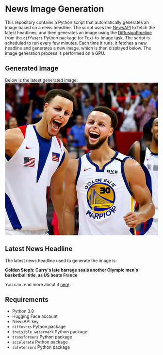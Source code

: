 # News Image Generation
This repository contains a Python script that automatically generates an image based on a news headline. The script uses the [NewsAPI](https://newsapi.org/) to fetch the latest headlines, and then generates an image using the [DiffusionPipeline](https://github.com/huggingface/diffusers) from the `diffusers` Python package for Text-to-Image task.
The script is scheduled to run every few minutes. Each time it runs, it fetches a new headline and generates a new image, which is then displayed below. The image generation process is performed on a GPU.

## Generated Image
Below is the latest generated image:
![Generated Image](image.png)

## Latest News Headline
The latest news headline used to generate the image is:

**Golden Steph: Curry's late barrage seals another Olympic men's basketball title, as US beats France**

You can read more about it [here](https://news.google.com/rss/articles/CBMimwFBVV95cUxQbGEySDhvdU5yUnJpOG4yRkpQTFlyOHU2SllrVXdDa3N6ZGp1TW5BeURZVTB0YVE4VGVyUkpJVEhxcFFWbzZvV2hEZXhoOUZQQ1lObXdBU01hQlF6STRsLS0taUxFV0V0MFBHRktmNkJSemVCZjRsZGhmOG9ZaVdGWXNsa01QN25wTHBwWGttSmw3YVJlQWJaaXpKNA?oc=5).

## Requirements
- Python 3.8
- Hugging Face account
- NewsAPI key
- `diffusers` Python package
- `invisible_watermark` Python package
- `transformers` Python package
- `accelerate` Python package
- `safetensors` Python package

